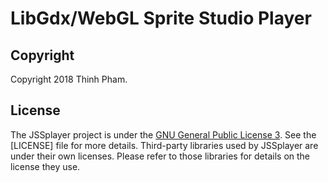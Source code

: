 # LibGdx/WebGL Sprite Studio Player

## Copyright
Copyright 2018 Thinh Pham.

## License
The JSSplayer project is under the [GNU General Public License 3](http://www.gnu.org/licenses/). See the [LICENSE] file for more details. Third-party libraries used by JSSplayer are under their own licenses. Please refer to those libraries for details on the license they use.
